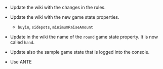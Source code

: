 
* Update the wiki with the changes in the rules.

* Update the wiki with the new game state properties.
  + `buyin`, `sidepots`, `minimumRaiseAmount`

* Update in the wiki the name of the `round` game state property. It is now called `hand`.

* Update also the sample game state that is logged into the console.

* Use ANTE
